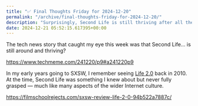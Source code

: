 ```yaml
---
title: "✅ Final Thoughts Friday for 2024-12-20"
permalink: "/archive/final-thoughts-friday-for-2024-12-20/"
description: "Surprisingly, Second Life is still thriving after all these years!"
date: 2024-12-21 05:52:15.617395+00:00
---
```


<!-- buttondown-editor-mode: fancy --><p>The tech news story that caught my eye this week was that Second Life… is still around and thriving?</p><p><a target="_blank" rel="noopener noreferrer nofollow" href="https://www.techmeme.com/241220/p9#a241220p9">https://www.techmeme.com/241220/p9#a241220p9</a></p><p>In my early years going to SXSW, I remember seeing <a target="_blank" rel="noopener noreferrer nofollow" href="https://www.imdb.com/title/tt1518809/">Life 2.0</a> back in 2010. At the time, Second Life was something I knew about but never fully grasped — much like many aspects of the wider Internet culture.</p><p><a target="_blank" rel="noopener noreferrer nofollow" href="https://filmschoolrejects.com/sxsw-review-life-2-0-94b522a7887c/">https://filmschoolrejects.com/sxsw-review-life-2-0-94b522a7887c/</a></p>
